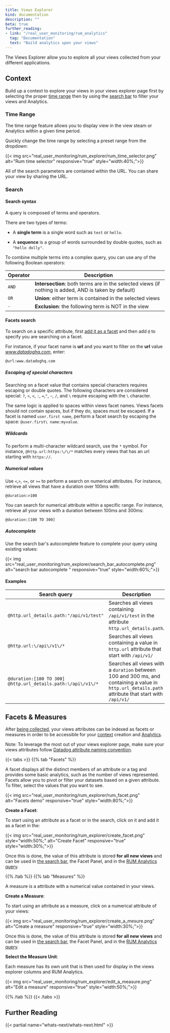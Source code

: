 ```yaml
---
title: Views Explorer
kind: documentation
description: ""
beta: true
further_reading:
- link: "/real_user_monitoring/rum_analytics"
  tag: "Documentation"
  text: "Build analytics upon your views"
---
```


The Views Explorer allow you to explore all your views collected from your different applications.

## Context

Build up a context to explore your views in your views explorer page first by selecting the proper [time range](#time-range) then by using the [search bar](#search-syntax) to filter your views and Analytics.

### Time Range

The time range feature allows you to display view in the view steam or Analytics within a given time period.

Quickly change the time range by selecting a preset range from the dropdown:

{{< img src="real_user_monitoring/rum_explorer/rum_time_selector.png" alt="Rum time selector" responsive="true" style="width:40%;">}}

All of the search parameters are contained within the URL. You can share your view by sharing the URL.

### Search
#### Search syntax

A query is composed of terms and operators.

There are two types of terms:

* A **single term** is a single word such as `test` or `hello`.

* A **sequence** is a group of words surrounded by double quotes, such as `"hello dolly"`.

To combine multiple terms into a complex query, you can use any of the following Boolean operators:

| **Operator** | **Description**                                                                                       |
|--------------|-------------------------------------------------------------------------------------------------------|
| `AND`        | **Intersection**: both terms are in the selected views (if nothing is added, AND is taken by default) |
| `OR`         | **Union**: either term is contained in the selected views                                             |
| `-`          | **Exclusion**: the following term is NOT in the view                                                  |

#### Facets search

To search on a specific attribute, first [add it as a facet](#facets--measures) and then add `@` to specify you are searching on a facet.

For instance, if your facet name is **url** and you want to filter on the **url** value *www.datadoghq.com*, enter:

`@url:www.datadoghq.com`

##### Escaping of special characters

Searching on a facet value that contains special characters requires escaping or double quotes. The following characters are considered special: `?`, `>`, `<`, `:`, `=`,`"`, `~`, `/`, and `\` require escaping with the `\` character.

The same logic is applied to spaces within views facet names. Views facets should not contain spaces, but if they do, spaces must be escaped. If a facet is named `user.first name`, perform a facet search by escaping the space: `@user.first\ name:myvalue`.

##### Wildcards

To perform a multi-character wildcard search, use the `*` symbol. For instance, `@http.url:https:\/\/*` matches every views that has an url starting with `https://`.

##### Numerical values

Use `<`,`>`, `<=`, or `>=` to perform a search on numerical attributes. For instance, retrieve all views that have a duration over 100ms with:

`@duration:>100`

You can search for numerical attribute within a specific range. For instance, retrieve all your views with a duration between 100ms and 300ms:

`@duration:[100 TO 300]`

##### Autocomplete

Use the search bar's autocomplete feature to complete your query using existing values:

{{< img src="real_user_monitoring/rum_explorer/search_bar_autocomplete.png" alt="search bar autocomplete " responsive="true" style="width:60%;">}}

#### Examples

| Search query                                                 | Description                                                                                                                                         |
|--------------------------------------------------------------|-----------------------------------------------------------------------------------------------------------------------------------------------------|
| `@http.url_details.path:"/api/v1/test"`                      | Searches all views containing `/api/v1/test` in the attribute `http.url_details.path`.                                                              |
| `@http.url:\/api\/v1\/*`                                     | Searches all views containing a value in `http.url` attribute that start with `/api/v1/`                                                            |
| `@duration:[100 TO 300] @http.url_details.path:\/api\/v1\/*` | Searches all views with a `duration` between 100 and 300 ms, and containing a value in `http.url_details.path` attribute that start with `/api/v1/` |

## Facets & Measures

After [being collected][1], your views attributes can be indexed as facets or measures in order to be accessible for your [context](#context) creation and [Analytics][2].

Note: To leverage the most out of your views explorer page, make sure your views attributes follow [Datadog attribute naming convention][3].

{{< tabs >}}
{{% tab "Facets" %}}

A facet displays all the distinct members of an attribute or a tag and provides some basic analytics, such as the number of views represented. Facets allow you to pivot or filter your datasets based on a given attribute. To filter, select the values that you want to see.

{{< img src="real_user_monitoring/rum_explorer/rum_facet.png" alt="Facets demo" responsive="true" style="width:80%;">}}

**Create a Facet**:

To start using an attribute as a facet or in the search, click on it and add it as a facet in the:

{{< img src="real_user_monitoring/rum_explorer/create_facet.png" style="width:50%;" alt="Create Facet" responsive="true" style="width:30%;">}}

Once this is done, the value of this attribute is stored **for all new views** and can be used in [the search bar](#search), the Facet Panel, and in the [RUM Analytics query][1].

[1]: /real_user_monitoring/rum_analyics
{{% /tab %}}
{{% tab "Measures" %}}

A measure is a attribute with a numerical value contained in your views.

**Create a Measure**:

To start using an attribute as a measure, click on a numerical attribute of your views:

{{< img src="real_user_monitoring/rum_explorer/create_a_mesure.png" alt="Create a measure" responsive="true" style="width:30%;">}}

Once this is done, the value of this attribute is stored **for all new views** and can be used in [the search bar](#search), the Facet Panel, and in the [RUM Analytics query][1].

**Select the Measure Unit**:

Each measure has its own unit that is then used for display in the views explorer columns and RUM Analytics.

{{< img src="real_user_monitoring/rum_explorer/edit_a_measure.png" alt="Edit a measure" responsive="true" style="width:50%;">}}

[1]: /real_user_monitoring/ruma_analyics
{{% /tab %}}
{{< /tabs >}}

## Further Reading

{{< partial name="whats-next/whats-next.html" >}}

[1]: /real_user_monitoring/setup
[2]: /real_user_monitoring/rum_analytics
[3]: /logs/processing/attributes_naming_convention
